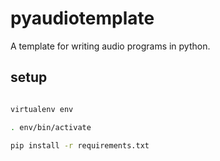 # pyaudiotemplate

A template for writing audio programs in python.

## setup

```bash

virtualenv env

. env/bin/activate

pip install -r requirements.txt

```
